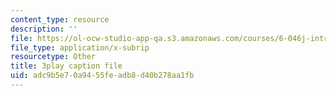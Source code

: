 ```yaml
---
content_type: resource
description: ''
file: https://ol-ocw-studio-app-qa.s3.amazonaws.com/courses/6-046j-introduction-to-algorithms-sma-5503-fall-2005/adc9b5e70a9455feadb8d40b278aa1fb_s7QSM_hlS1U.vtt
file_type: application/x-subrip
resourcetype: Other
title: 3play caption file
uid: adc9b5e7-0a94-55fe-adb8-d40b278aa1fb
---
```

